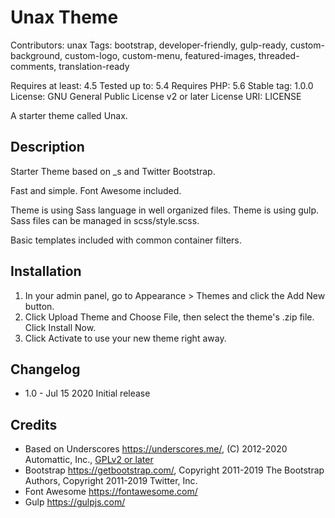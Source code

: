 # Unax Theme

Contributors: unax
Tags: bootstrap, developer-friendly, gulp-ready, custom-background, custom-logo, custom-menu, featured-images, threaded-comments, translation-ready

Requires at least: 4.5
Tested up to: 5.4
Requires PHP: 5.6
Stable tag: 1.0.0
License: GNU General Public License v2 or later
License URI: LICENSE

A starter theme called Unax.

## Description

Starter Theme based on _s and Twitter Bootstrap.

Fast and simple. Font Awesome included.

Theme is using Sass language in well organized files. Theme is using gulp. Sass files can be managed in scss/style.scss.

Basic templates included with common container filters.

## Installation

1. In your admin panel, go to Appearance > Themes and click the Add New button.
2. Click Upload Theme and Choose File, then select the theme's .zip file. Click Install Now.
3. Click Activate to use your new theme right away.

## Changelog

* 1.0 - Jul 15 2020
  Initial release

## Credits ##

* Based on Underscores https://underscores.me/, (C) 2012-2020 Automattic, Inc., [GPLv2 or later](https://www.gnu.org/licenses/gpl-2.0.html)
* Bootstrap https://getbootstrap.com/, Copyright 2011-2019 The Bootstrap Authors, Copyright 2011-2019 Twitter, Inc.
* Font Awesome https://fontawesome.com/
* Gulp https://gulpjs.com/
